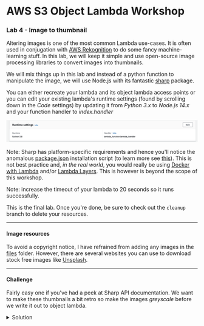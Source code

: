 # AWS S3 Object Lambda Workshop
### Lab 4 - Image to thumbnail

Altering images is one of the most common Lambda use-cases. It is often used in conjugation with [AWS Rekognition](https://aws.amazon.com/rekognition/) to do some fancy machine-learning stuff. In this lab, we will keep it simple and use open-source image processing libraries to convert images into thumbnails. 

We will mix things up in this lab and instead of a python function to manipulate the image, we will use Node.js with its fantastic [sharp](https://sharp.pixelplumbing.com/) package.

You can either recreate your lambda and its object lambda access points or you can edit your existing lambda's runtime settings (found by scrolling down in the _Code_ settings) by updating it from _Python 3.x_ to _Node.js 14.x_ and your function handler to _index.handler_

![image](./images/runtime-settings.png)

Note: Sharp has platform-specific requirements and hence you'll notice the anomalous [package.json](./solution/package.json#L7) installation script (to learn more see [this](https://sharp.pixelplumbing.com/install#aws-lambda)). This is not best practice and, _in the real world_, you would really be using [Docker with Lambda](https://docs.aws.amazon.com/lambda/latest/dg/images-create.html) and/or [Lambda Layers](https://docs.aws.amazon.com/lambda/latest/dg/configuration-layers.html). This is however is beyond the scope of this workshop. 

Note: increase the timeout of your lambda to 20 seconds so it runs successfully. 

This is the final lab. Once you're done, be sure to check out the `cleanup` branch to delete your resources. 

*** 

#### Image resources
To avoid a copyright notice, I have refrained from adding any images in the [files](./files) folder. However, there are several websites you can use to download stock free images like [Unsplash](https://unsplash.com/t/people). 

***

#### Challenge
Fairly easy one if you've had a peek at Sharp API documentation. 
We want to make these thumbnails a bit retro so make the images _greyscale_ before we write it out to object lambda.

</p>
</details>
<details>
<summary>Solution</summary>
<p>

```javascript

const resized = await sharp(data)
    .resize({ width: 256, height: 256 })
    .greyscale() //Added this line. 
    .toBuffer();

```

</p>
</details>

